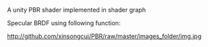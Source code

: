 A unity PBR shader implemented in shader graph




Specular BRDF using following function:



http://github.com/xinsongcui/PBR/raw/master/images_folder/img.jpg
